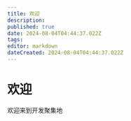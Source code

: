 ```yaml
---
title: 欢迎
description: 
published: true
date: 2024-08-04T04:44:37.022Z
tags: 
editor: markdown
dateCreated: 2024-08-04T04:44:37.022Z
---
```


# 欢迎
欢迎来到开发聚集地